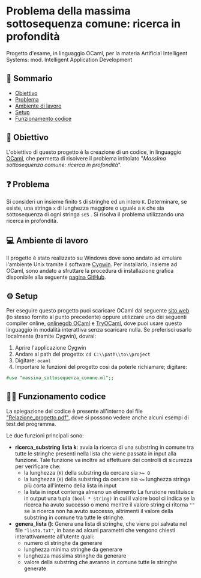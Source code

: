 
# Problema della massima sottosequenza comune: ricerca in profondità

Progetto d'esame, in linguaggio OCaml, per la materia Artificial Intelligent Systems: mod. Intelligent Application Development

##  :pencil: Sommario
* [Obiettivo](#obiettivo)
* [Problema](#problema)
* [Ambiente di lavoro](#ambiente-di-lavoro)
* [Setup](#setup)
* [Funzionamento codice](#funzionamento-codice)


## :dart: Obiettivo <a name="obiettivo"/>
L'obiettivo di questo progetto è la creazione di un codice, in linguaggio [OCaml](https://ocaml.org/), che permetta di risolvere il problema intitolato "_Massima sottosequenza comune: ricerca in profondità_".

## :question: Problema <a name="problema"/>
Si consideri un insieme finito `S` di stringhe ed un intero `K`. Determinare, se esiste, una stringa `x` di lunghezza maggiore o uguale a `K` che sia sottosequenza di ogni stringa `s∈S` . Si risolva il problema utilizzando una ricerca in profondità.

## :computer: Ambiente di lavoro <a name="ambiente-di-lavoro"/>
Il progetto è stato realizzato su Windows dove sono andato ad emulare l'ambiente Unix tramite il software [Cygwin](https://www.cygwin.com/). Per installarlo, insieme ad OCaml, sono andato a sfruttare la procedura di installazione grafica disponibile alla seguente [pagina GitHub](https://fdopen.github.io/opam-repository-mingw/installation/).

## :gear: Setup <a name="setup"/>
Per eseguire questo progetto puoi scaricare OCaml dal seguente [sito web](https://fdopen.github.io/opam-repository-mingw/installation/) (lo stesso fornito al punto precedente) oppure utilizzare uno dei seguenti compiler online, [onlinegdb OCaml](https://www.onlinegdb.com/online_ocaml_compiler) e [TryOCaml](https://try.ocamlpro.com/), dove puoi usare questo linguaggio in modalità interattiva senza scaricare nulla. Se preferisci usarlo localmente (tramite Cygwin), dovrai:

1. Aprire l'applicazione Cygwin
2. Andare al path del progetto: `cd C:\\path\\to\\project`
3. Digitare: `ocaml`
4. Importare le funzioni del progetto così da poterle richiamare; digitare:
```ocaml
#use "massima_sottosequenza_comune.ml";;
```

## :man_technologist: Funzionamento codice <a name="funzionamento-codice"/>
La spiegazione del codice è presente all'interno del file ["Relazione_progetto.pdf"](Relazione_progetto.pdf), dove si possono vedere anche alcuni esempi di test del programma.

Le due funzioni principali sono:
- **ricerca_substring lista k**: avvia la ricerca di una substring in comune tra tutte le stringhe presenti nella lista che viene passata in input alla funzione. Tale funzione va inoltre ad effettuare dei controlli di sicurezza per verificare che:
	- la lunghezza (`K`) della substring da cercare sia `>= 0`
	- la lunghezza (`K`) della substring da cercare sia `<=` lunghezza stringa più corta all'interno della lista in input
	- la lista in input contenga almeno un elemento
	La funzione restituisce in output una tupla `(bool * string)` in cui il valore bool ci indica se la ricerca ha avuto successo o meno mentre il valore string ci ritorna `""` se la ricerca non ha avuto successo, altrimenti il valore della substring in comune tra tutte le stringhe.
- **genera_lista ()**: Genera una lista di stringhe, che viene poi salvata nel file `"lista.txt"`, in base ad alcuni parametri che vengono chiesti interattivamente all'utente quali:
	- numero di stringhe da generare                                              
	- lunghezza minima stringhe da generare                                       
	- lunghezza massima stringhe da generare                                      
	- valore della substring che avranno in comune tutte le stringhe generate